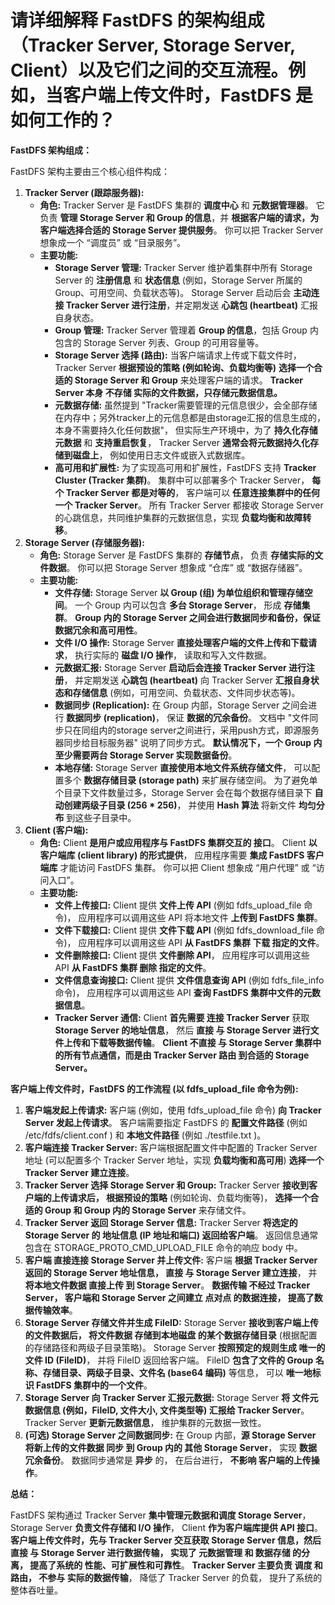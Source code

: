 # 请详细解释 FastDFS 的架构组成（Tracker Server, Storage Server, Client）以及它们之间的交互流程。例如，当客户端上传文件时，FastDFS 是如何工作的？

**FastDFS 架构组成：**

FastDFS 架构主要由三个核心组件构成：

1. **Tracker Server (跟踪服务器):**
   - **角色:** Tracker Server 是 FastDFS 集群的 **调度中心** 和 **元数据管理器**。 它负责 **管理 Storage Server 和 Group 的信息**，并 **根据客户端的请求，为客户端选择合适的 Storage Server 提供服务**。 你可以把 Tracker Server 想象成一个 “调度员” 或 “目录服务”。
   - **主要功能:**
     - **Storage Server 管理:** Tracker Server 维护着集群中所有 Storage Server 的 **注册信息** 和 **状态信息** (例如，Storage Server 所属的 Group、可用空间、负载状态等)。 Storage Server 启动后会 **主动连接 Tracker Server 进行注册**，并定期发送 **心跳包 (heartbeat)** 汇报自身状态。
     - **Group 管理:** Tracker Server 管理着 **Group 的信息**，包括 Group 内包含的 Storage Server 列表、Group 的可用容量等。
     - **Storage Server 选择 (路由):** 当客户端请求上传或下载文件时，Tracker Server **根据预设的策略 (例如轮询、负载均衡等)** **选择一个合适的 Storage Server 和 Group** 来处理客户端的请求。 **Tracker Server 本身 不存储 实际的文件数据，只存储元数据信息。**
     - **元数据存储:** 虽然提到 "Tracker需要管理的元信息很少，会全部存储在内存中；另外tracker上的元信息都是由storage汇报的信息生成的，本身不需要持久化任何数据"， 但实际生产环境中，为了 **持久化存储元数据** 和 **支持重启恢复**， Tracker Server **通常会将元数据持久化存储到磁盘上**， 例如使用日志文件或嵌入式数据库。 
     - **高可用和扩展性:** 为了实现高可用和扩展性，FastDFS 支持 **Tracker Cluster (Tracker 集群)**。 集群中可以部署多个 Tracker Server， **每个 Tracker Server 都是对等的**， 客户端可以 **任意连接集群中的任何一个 Tracker Server**。 所有 Tracker Server 都接收 Storage Server 的心跳信息，共同维护集群的元数据信息，实现 **负载均衡和故障转移**。
2. **Storage Server (存储服务器):**
   - **角色:** Storage Server 是 FastDFS 集群的 **存储节点**， 负责 **存储实际的文件数据**。 你可以把 Storage Server 想象成 “仓库” 或 “数据存储器”。
   - **主要功能:**
     - **文件存储:** Storage Server **以 Group (组) 为单位组织和管理存储空间**。 一个 Group 内可以包含 **多台 Storage Server**， 形成 **存储集群**。 **Group 内的 Storage Server 之间会进行数据同步和备份，保证数据冗余和高可用性**。
     - **文件 I/O 操作:** Storage Server **直接处理客户端的文件上传和下载请求**， 执行实际的 **磁盘 I/O 操作**， 读取和写入文件数据。
     - **元数据汇报:** Storage Server **启动后会连接 Tracker Server 进行注册**， 并定期发送 **心跳包 (heartbeat)** 向 Tracker Server **汇报自身状态和存储信息** (例如，可用空间、负载状态、文件同步状态等)。
     - **数据同步 (Replication):** 在 Group 内部，Storage Server 之间会进行 **数据同步 (replication)**， 保证 **数据的冗余备份**。 文档中 "文件同步只在同组内的storage server之间进行，采用push方式，即源服务器同步给目标服务器" 说明了同步方式。 **默认情况下，一个 Group 内至少需要两台 Storage Server 实现数据备份**。
     - **本地存储:** Storage Server **直接使用本地文件系统存储文件**， 可以配置多个 **数据存储目录 (storage path)** 来扩展存储空间。 为了避免单个目录下文件数量过多，Storage Server 会在每个数据存储目录下 **自动创建两级子目录 (256 \* 256)**， 并使用 **Hash 算法** 将新文件 **均匀分布** 到这些子目录中。
3. **Client (客户端):**
   - **角色:** Client **是用户或应用程序与 FastDFS 集群交互的 接口**。 Client **以客户端库 (client library) 的形式提供**， 应用程序需要 **集成 FastDFS 客户端库** 才能访问 FastDFS 集群。 你可以把 Client 想象成 “用户代理” 或 “访问入口”。
   - **主要功能:**
     - **文件上传接口:** Client 提供 **文件上传 API** (例如 fdfs_upload_file 命令)， 应用程序可以调用这些 API 将本地文件 **上传到 FastDFS 集群**。
     - **文件下载接口:** Client 提供 **文件下载 API** (例如 fdfs_download_file 命令)， 应用程序可以调用这些 API **从 FastDFS 集群 下载 指定的文件**。
     - **文件删除接口:** Client 提供 **文件删除 API**， 应用程序可以调用这些 API **从 FastDFS 集群 删除 指定的文件**。
     - **文件信息查询接口:** Client 提供 **文件信息查询 API** (例如 fdfs_file_info 命令)， 应用程序可以调用这些 API **查询 FastDFS 集群中文件的元数据信息**。
     - **Tracker Server 通信:** Client **首先需要 连接 Tracker Server** 获取 **Storage Server 的地址信息**， 然后 **直接 与 Storage Server 进行文件上传和下载等数据传输**。 **Client 不直接 与 Storage Server 集群中的所有节点通信，而是由 Tracker Server 路由 到合适的 Storage Server。**

**客户端上传文件时，FastDFS 的工作流程 (以 fdfs_upload_file 命令为例):**

1. **客户端发起上传请求:** 客户端 (例如，使用 fdfs_upload_file 命令) **向 Tracker Server 发起上传请求**。 客户端需要指定 FastDFS 的 **配置文件路径** (例如 /etc/fdfs/client.conf ) 和 **本地文件路径** (例如 ./testfile.txt )。
2. **客户端连接 Tracker Server:** 客户端根据配置文件中配置的 Tracker Server 地址 (可以配置多个 Tracker Server 地址，实现 **负载均衡和高可用**) **选择一个 Tracker Server 建立连接**。
3. **Tracker Server 选择 Storage Server 和 Group:** Tracker Server **接收到客户端的上传请求后， 根据预设的策略** (例如轮询、负载均衡等)， **选择一个合适的 Group 和 Group 内的 Storage Server** 来存储文件。
4. **Tracker Server 返回 Storage Server 信息:** Tracker Server **将选定的 Storage Server 的 地址信息 (IP 地址和端口) 返回给客户端**。 返回信息通常包含在 STORAGE_PROTO_CMD_UPLOAD_FILE 命令的响应 body 中。
5. **客户端 直接连接 Storage Server 并上传文件:** 客户端 **根据 Tracker Server 返回的 Storage Server 地址信息， 直接 与 Storage Server 建立连接**， 并 **将本地文件数据 直接上传 到 Storage Server**。 **数据传输 不经过 Tracker Server， 客户端和 Storage Server 之间建立 点对点 的数据连接， 提高了数据传输效率**。 
6. **Storage Server 存储文件并生成 FileID:** Storage Server **接收到客户端上传的文件数据后， 将文件数据 存储到本地磁盘 的某个数据存储目录** (根据配置的存储路径和两级子目录策略)。 Storage Server **按照预定的规则生成 唯一的文件 ID (FileID)**， 并将 FileID 返回给客户端。 FileID **包含了文件的 Group 名称、存储目录、两级子目录、文件名 (base64 编码)** 等信息， 可以 **唯一地标识 FastDFS 集群中的一个文件**。 
7. **Storage Server 向 Tracker Server 汇报元数据:** Storage Server **将 文件元数据信息 (例如，FileID, 文件大小, 文件类型等) 汇报给 Tracker Server**。 Tracker Server **更新元数据信息**， 维护集群的元数据一致性。
8. **(可选) Storage Server 之间数据同步:** 在 Group 内部，**源 Storage Server 将新上传的文件数据 同步 到 Group 内的 其他 Storage Server**， 实现 **数据冗余备份**。 数据同步通常是 **异步** 的， 在后台进行， **不影响 客户端的上传操作**。

**总结：**

FastDFS 架构通过 Tracker Server **集中管理元数据和调度 Storage Server**， Storage Server **负责文件存储和 I/O 操作**， Client **作为客户端库提供 API 接口**。 **客户端上传文件时，先与 Tracker Server 交互获取 Storage Server 信息，然后 直接 与 Storage Server 进行数据传输， 实现了 元数据管理 和 数据存储 的分离， 提高了系统的 性能、可扩展性和可靠性**。 **Tracker Server 主要负责 调度 和 路由， 不参与 实际的数据传输**， 降低了 Tracker Server 的负载， 提升了系统的整体吞吐量。